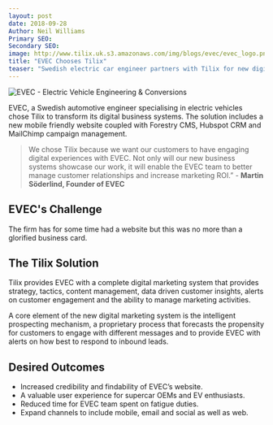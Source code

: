 ```yaml
---
layout: post
date: 2018-09-28
Author: Neil Williams  
Primary SEO:  
Secondary SEO:
image: http://www.tilix.uk.s3.amazonaws.com/img/blogs/evec/evec_logo.png
title: "EVEC Chooses Tilix"
teaser: "Swedish electric car engineer partners with Tilix for new digital business systems."
---
```

![EVEC - Electric Vehicle Engineering & Conversions](http://www.tilix.uk.s3.amazonaws.com/img/blogs/evec/car.jpg)

EVEC, a Swedish automotive engineer specialising in electric vehicles chose Tilix to transform its digital business systems. The solution includes a new mobile friendly website coupled with Forestry CMS, Hubspot CRM and MailChimp campaign management.

> We chose Tilix because we want our customers to have engaging digital experiences with EVEC. Not only will our new business systems showcase our work, it will enable the EVEC team to better manage customer relationships and increase marketing ROI.” - **Martin Söderlind, Founder of EVEC**


## EVEC's Challenge
The firm has for some time had a website but this was no more than a glorified business card.

## The Tilix Solution
Tilix provides EVEC with a complete digital marketing system that provides strategy, tactics, content management, data driven customer insights, alerts on customer engagement and the ability to manage marketing activities.

A core element of the new digital marketing system is the intelligent prospecting mechanism, a proprietary process that forecasts the propensity for customers to engage with different messages and to provide EVEC with alerts on how best to respond to inbound leads.

## Desired Outcomes
- Increased credibility and findability of EVEC’s website.
- A valuable user experience for supercar OEMs and EV enthusiasts.
- Reduced time for EVEC team spent on fatigue duties.
- Expand channels to include mobile, email and social as well as web.
